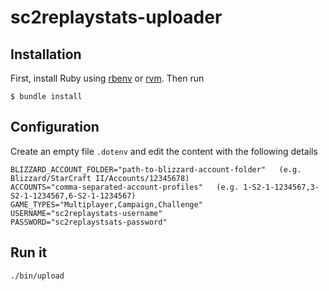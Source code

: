 # sc2replaystats-uploader

## Installation

First, install Ruby using [rbenv](http://rbenv.org/) or [rvm](http://rvm.io/). Then run

```
$ bundle install
```

## Configuration

Create an empty file `.dotenv` and edit the content with the following details

```
BLIZZARD_ACCOUNT_FOLDER="path-to-blizzard-account-folder"   (e.g. Blizzard/StarCraft II/Accounts/12345678)
ACCOUNTS="comma-separated-account-profiles"   (e.g. 1-S2-1-1234567,3-S2-1-1234567,6-S2-1-1234567)
GAME_TYPES="Multiplayer,Campaign,Challenge"
USERNAME="sc2replaystats-username"
PASSWORD="sc2replaystsats-password"
```

## Run it

```
./bin/upload
```
